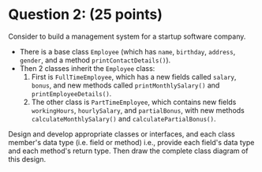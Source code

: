 # Question 2: (25 points)

Consider to build a management system for a startup software company.

-   There is a base class `Employee` (which has `name`, `birthday`, `address`,
    `gender`, and a method `printContactDetails()`).
-   Then 2 classes inherit the `Employee` class:
    1. First is `FullTimeEmployee`, which has a new fields called `salary`,
       `bonus`, and new methods called `printMonthlySalary()` and
       `printEmployeeDetails()`.
    2. The other class is `PartTimeEmployee`, which contains new fields
       `workingHours`, `hourlySalary`, and `partialBonus`, with new methods
       `calculateMonthlySalary()` and `calculatePartialBonus()`.

Design and develop appropriate classes or interfaces, and each class member's
data type (i.e. field or method) i.e., provide each field's data type and each
method's return type. Then draw the complete class diagram of this design.
